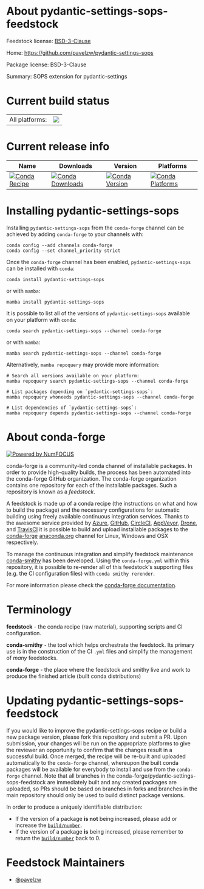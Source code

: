 About pydantic-settings-sops-feedstock
======================================

Feedstock license: [BSD-3-Clause](https://github.com/conda-forge/pydantic-settings-sops-feedstock/blob/main/LICENSE.txt)

Home: https://github.com/pavelzw/pydantic-settings-sops

Package license: BSD-3-Clause

Summary: SOPS extension for pydantic-settings

Current build status
====================


<table><tr><td>All platforms:</td>
    <td>
      <a href="https://dev.azure.com/conda-forge/feedstock-builds/_build/latest?definitionId=23591&branchName=main">
        <img src="https://dev.azure.com/conda-forge/feedstock-builds/_apis/build/status/pydantic-settings-sops-feedstock?branchName=main">
      </a>
    </td>
  </tr>
</table>

Current release info
====================

| Name | Downloads | Version | Platforms |
| --- | --- | --- | --- |
| [![Conda Recipe](https://img.shields.io/badge/recipe-pydantic--settings--sops-green.svg)](https://anaconda.org/conda-forge/pydantic-settings-sops) | [![Conda Downloads](https://img.shields.io/conda/dn/conda-forge/pydantic-settings-sops.svg)](https://anaconda.org/conda-forge/pydantic-settings-sops) | [![Conda Version](https://img.shields.io/conda/vn/conda-forge/pydantic-settings-sops.svg)](https://anaconda.org/conda-forge/pydantic-settings-sops) | [![Conda Platforms](https://img.shields.io/conda/pn/conda-forge/pydantic-settings-sops.svg)](https://anaconda.org/conda-forge/pydantic-settings-sops) |

Installing pydantic-settings-sops
=================================

Installing `pydantic-settings-sops` from the `conda-forge` channel can be achieved by adding `conda-forge` to your channels with:

```
conda config --add channels conda-forge
conda config --set channel_priority strict
```

Once the `conda-forge` channel has been enabled, `pydantic-settings-sops` can be installed with `conda`:

```
conda install pydantic-settings-sops
```

or with `mamba`:

```
mamba install pydantic-settings-sops
```

It is possible to list all of the versions of `pydantic-settings-sops` available on your platform with `conda`:

```
conda search pydantic-settings-sops --channel conda-forge
```

or with `mamba`:

```
mamba search pydantic-settings-sops --channel conda-forge
```

Alternatively, `mamba repoquery` may provide more information:

```
# Search all versions available on your platform:
mamba repoquery search pydantic-settings-sops --channel conda-forge

# List packages depending on `pydantic-settings-sops`:
mamba repoquery whoneeds pydantic-settings-sops --channel conda-forge

# List dependencies of `pydantic-settings-sops`:
mamba repoquery depends pydantic-settings-sops --channel conda-forge
```


About conda-forge
=================

[![Powered by
NumFOCUS](https://img.shields.io/badge/powered%20by-NumFOCUS-orange.svg?style=flat&colorA=E1523D&colorB=007D8A)](https://numfocus.org)

conda-forge is a community-led conda channel of installable packages.
In order to provide high-quality builds, the process has been automated into the
conda-forge GitHub organization. The conda-forge organization contains one repository
for each of the installable packages. Such a repository is known as a *feedstock*.

A feedstock is made up of a conda recipe (the instructions on what and how to build
the package) and the necessary configurations for automatic building using freely
available continuous integration services. Thanks to the awesome service provided by
[Azure](https://azure.microsoft.com/en-us/services/devops/), [GitHub](https://github.com/),
[CircleCI](https://circleci.com/), [AppVeyor](https://www.appveyor.com/),
[Drone](https://cloud.drone.io/welcome), and [TravisCI](https://travis-ci.com/)
it is possible to build and upload installable packages to the
[conda-forge](https://anaconda.org/conda-forge) [anaconda.org](https://anaconda.org/)
channel for Linux, Windows and OSX respectively.

To manage the continuous integration and simplify feedstock maintenance
[conda-smithy](https://github.com/conda-forge/conda-smithy) has been developed.
Using the ``conda-forge.yml`` within this repository, it is possible to re-render all of
this feedstock's supporting files (e.g. the CI configuration files) with ``conda smithy rerender``.

For more information please check the [conda-forge documentation](https://conda-forge.org/docs/).

Terminology
===========

**feedstock** - the conda recipe (raw material), supporting scripts and CI configuration.

**conda-smithy** - the tool which helps orchestrate the feedstock.
                   Its primary use is in the construction of the CI ``.yml`` files
                   and simplify the management of *many* feedstocks.

**conda-forge** - the place where the feedstock and smithy live and work to
                  produce the finished article (built conda distributions)


Updating pydantic-settings-sops-feedstock
=========================================

If you would like to improve the pydantic-settings-sops recipe or build a new
package version, please fork this repository and submit a PR. Upon submission,
your changes will be run on the appropriate platforms to give the reviewer an
opportunity to confirm that the changes result in a successful build. Once
merged, the recipe will be re-built and uploaded automatically to the
`conda-forge` channel, whereupon the built conda packages will be available for
everybody to install and use from the `conda-forge` channel.
Note that all branches in the conda-forge/pydantic-settings-sops-feedstock are
immediately built and any created packages are uploaded, so PRs should be based
on branches in forks and branches in the main repository should only be used to
build distinct package versions.

In order to produce a uniquely identifiable distribution:
 * If the version of a package **is not** being increased, please add or increase
   the [``build/number``](https://docs.conda.io/projects/conda-build/en/latest/resources/define-metadata.html#build-number-and-string).
 * If the version of a package **is** being increased, please remember to return
   the [``build/number``](https://docs.conda.io/projects/conda-build/en/latest/resources/define-metadata.html#build-number-and-string)
   back to 0.

Feedstock Maintainers
=====================

* [@pavelzw](https://github.com/pavelzw/)


<!-- dummy commit to enable rerendering -->

